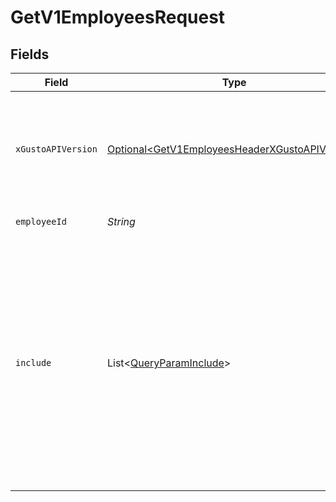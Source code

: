 # GetV1EmployeesRequest


## Fields

| Field                                                                                                                                                                                                                                                                                          | Type                                                                                                                                                                                                                                                                                           | Required                                                                                                                                                                                                                                                                                       | Description                                                                                                                                                                                                                                                                                    |
| ---------------------------------------------------------------------------------------------------------------------------------------------------------------------------------------------------------------------------------------------------------------------------------------------- | ---------------------------------------------------------------------------------------------------------------------------------------------------------------------------------------------------------------------------------------------------------------------------------------------- | ---------------------------------------------------------------------------------------------------------------------------------------------------------------------------------------------------------------------------------------------------------------------------------------------- | ---------------------------------------------------------------------------------------------------------------------------------------------------------------------------------------------------------------------------------------------------------------------------------------------- |
| `xGustoAPIVersion`                                                                                                                                                                                                                                                                             | [Optional\<GetV1EmployeesHeaderXGustoAPIVersion>](../../models/operations/GetV1EmployeesHeaderXGustoAPIVersion.md)                                                                                                                                                                             | :heavy_minus_sign:                                                                                                                                                                                                                                                                             | Determines the date-based API version associated with your API call. If none is provided, your application's [minimum API version](https://docs.gusto.com/embedded-payroll/docs/api-versioning#minimum-api-version) is used.                                                                   |
| `employeeId`                                                                                                                                                                                                                                                                                   | *String*                                                                                                                                                                                                                                                                                       | :heavy_check_mark:                                                                                                                                                                                                                                                                             | The UUID of the employee                                                                                                                                                                                                                                                                       |
| `include`                                                                                                                                                                                                                                                                                      | List\<[QueryParamInclude](../../models/operations/QueryParamInclude.md)>                                                                                                                                                                                                                       | :heavy_minus_sign:                                                                                                                                                                                                                                                                             | Include the requested attribute(s) in each employee response, multiple options are comma separated. Available options:<br/>- all_compensations: Include all effective dated compensations for each job instead of only the current compensation<br/>- custom_fields: Include employees' custom fields<br/> |